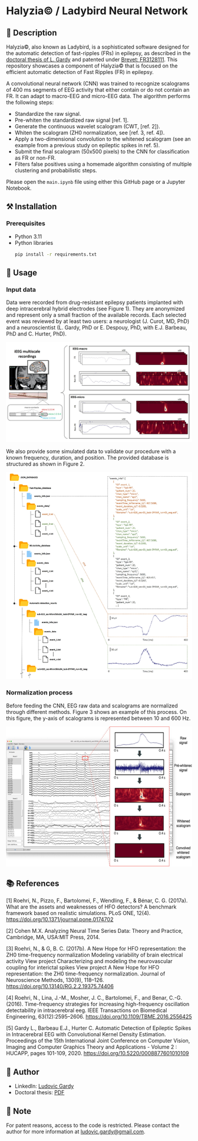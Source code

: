 # Halyzia© / Ladybird Neural Network

## 📄 Description
Halyzia©, also known as Ladybird, is a sophisticated software designed for the automatic detection of fast-ripples (FRs) in epilepsy, as described in the [doctoral thesis of L. Gardy](http://thesesups.ups-tlse.fr/5164/1/2021TOU30190.pdf) and patented under [Brevet: FR3128111](https://data.inpi.fr/brevets/FR3128111). This repository showcases a component of Halyzia© that is focused on the efficient automatic detection of Fast Ripples (FR) in epilepsy.

A convolutional neural network (CNN) was trained to recognize scalograms of 400 ms segments of EEG activity that either contain or do not contain an FR. It can adapt to macro-EEG and micro-EEG data. The algorithm performs the following steps:

- Standardize the raw signal.
- Pre-whiten the standardized raw signal [ref. 1].
- Generate the continuous wavelet scalogram (CWT, [ref. 2]).
- Whiten the scalogram (ZH0 normalization, see [ref. 3, ref. 4]).
- Apply a two-dimensional convolution to the whitened scalogram (see an example from a previous study on epileptic spikes in ref. 5).
- Submit the final scalogram (50x500 pixels) to the CNN for classification as FR or non-FR.
- Filters false positives using a homemade algorithm consisting of multiple clustering and probabilistic steps.

Please open the `main.ipynb` file using either this GitHub page or a Jupyter Notebook.

## ⚒️ Installation

### Prerequisites
- Python 3.11
- Python libraries
    ```sh
    pip install -r requirements.txt
    ```

## 📝 Usage

### Input data
Data were recorded from drug-resistant epilepsy patients implanted with deep intracerebral hybrid electrodes (see Figure 1). They are anonymized and represent only a small fraction of the available records. Each selected event was reviewed by at least two users: a neurologist (J. Curot, MD, PhD) and a neuroscientist (L. Gardy, PhD or E. Despouy, PhD, with E.J. Barbeau, PhD and C. Hurter, PhD).

![](images/image1.jpg)

We also provide some simulated data to validate our procedure with a known frequency, duration, and position. The provided database is structured as shown in Figure 2.

![](images/image2.jpg)

### Normalization process
Before feeding the CNN, EEG raw data and scalograms are normalized through different methods. Figure 3 shows an example of this process. On this figure, the y-axis of scalograms is represented between 10 and 600 Hz.

![](images/image3.jpg)

## 📚 References
[1] Roehri, N., Pizzo, F., Bartolomei, F., Wendling, F., & Bénar, C. G. (2017a). What are the assets and weaknesses of HFO detectors? A benchmark framework based on realistic simulations. PLoS ONE, 12(4). https://doi.org/10.1371/journal.pone.0174702

[2] Cohen M.X. Analyzing Neural Time Series Data: Theory and Practice, Cambridge, MA, USA:MIT Press, 2014.

[3] Roehri, N., & G, B. C. (2017b). A New Hope for HFO representation: the ZH0 time-frequency normalization Modeling variability of brain electrical activity View project Characterizing and modeling the neurovascular coupling for interictal spikes View project A New Hope for HFO representation: the ZH0 time-frequency normalization. Journal of Neuroscience Methods, 130(9), 118–126. https://doi.org/10.13140/RG.2.2.19375.74406

[4] Roehri, N., Lina, J.-M., Mosher, J. C., Bartolomei, F., and Benar, C.-G. (2016). Time-frequency strategies for increasing high-frequency oscillation detectability in intracerebral eeg. IEEE Transactions on Biomedical Engineering, 63(12):2595–2606. https://doi.org/10.1109/TBME.2016.2556425

[5] Gardy L., Barbeau E.J., Hurter C. Automatic Detection of Epileptic Spikes in Intracerebral EEG with Convolutional Kernel Density Estimation. Proceedings of the 15th International Joint Conference on Computer Vision, Imaging and Computer Graphics Theory and Applications - Volume 2 : HUCAPP, pages 101-109, 2020. https://doi.org/10.5220/0008877601010109

## 👤 Author
- LinkedIn: [Ludovic Gardy](https://www.linkedin.com/in/ludovic-gardy/)
- Doctoral thesis: [PDF](http://thesesups.ups-tlse.fr/5164/1/2021TOU30190.pdf)

## 📑 Note
For patent reasons, access to the code is restricted. Please contact the author for more information at [ludovic.gardy@gmail.com](mailto:ludovic.gardy@gmail.com).

